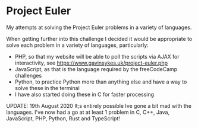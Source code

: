 # Project Euler
My attempts at solving the Project Euler problems in a variety of languages.

When getting further into this challenge I decided it would be appropriate to solve each problem in a variety of languages, particularly:
 - PHP, so that my website will be able to poll the scripts via AJAX for interactivity, see https://www.gavinsykes.uk/project-euler.php
 - JavaScript, as that is the language required by the freeCodeCamp challenges
 - Python, to practice Python more than anything else and have a way to solve these in the terminal
 - I have also started doing these in C for faster processing

UPDATE: 19th August 2020
It;s entirely possible Ive gone a bit mad with the languages. I've now had a go at at least 1 problem in C, C++, Java, JavaScript, PHP, Python, Rust and TypeScript!
